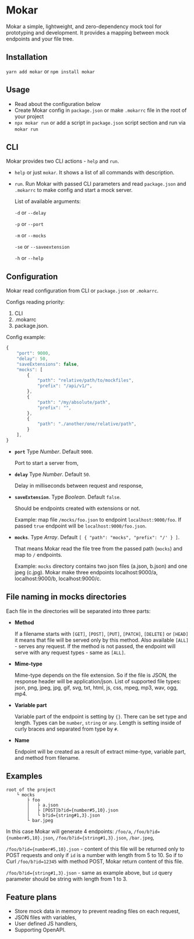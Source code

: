 # Mokar
Mokar a simple, lightweight, and zero-dependency mock tool for prototyping and development. It provides a mapping between mock endpoints and your file tree.

## Installation

`yarn add mokar` or `npm install mokar`

## Usage

- Read about the configuration below
- Create Mokar config in `package.json` or make `.mokarrc` file in the root of your project
- `npx mokar run` or add a script in `package.json` script section and run via `mokar run`

## CLI

Mokar provides two CLI actions - `help` and `run`.

- `help` or just `mokar`. It shows a list of all commands with description.

- `run`. Run Mokar with passed CLI parameters and read `package.json` and `.mokarrc` to make config and start a mock server.

    List of available arguments:

    `-d` or `--delay`

    `-p` or `--port`

    `-m` or `--mocks`

    `-se` or `--saveextension`

    `-h` or `--help`

## Configuration
Mokar read configuration from CLI or `package.json` or `.mokarrc`.

Configs reading priority:
1. CLI
2. .mokarrc
3. package.json.

Config example:
```js
{
    "port": 9000,
    "delay": 50,
    "saveExtensions": false,
    "mocks": [
        {
            "path": "relative/path/to/mockfiles",
            "prefix": "/api/v1/",
        },
        {
            "path": "/my/absolute/path",
            "prefix": "",
        },
        {
            "path": "./another/one/relative/path",
        }
    ],
}
```

- **`port`** Type _Number_. Default `9000`.

    Port to start a server from,

- **`delay`** Type _Number_. Default `50`.

    Delay in milliseconds between request and response,

- **`saveExtension`**. Type _Boolean_. Default `false`.

    Should be endpoints created with extensions or not.

    Example: map file `/mocks/foo.json` to endpoint `localhost:9000/foo`. If passed `true` endpoint will be `localhost:9000/foo.json`.

- **`mocks`**. Type _Array_. Default `[ { "path": "mocks", "prefix": "/' } ]`.

    That means Mokar read the file tree from the passed path (`mocks`) and map to `/` endpoints.

    Example: `mocks` directory contains two json files (a.json, b.json) and one jpeg (c.jpg). Mokar make three endpoints localhost:9000/a, localhost:9000/b, localhost:9000/c.

## File naming in mocks directories

Each file in the directories will be separated into three parts:

- **Method**

    If a filename starts with `[GET]`, `[POST]`, `[PUT]`, `[PATCH]`, `[DELETE]` or `[HEAD]` it means that file will be served only by this method. Also available `[ALL]` - serves any request. If the method is not passed, the endpoint will serve with any request types - same as `[ALL]`.

- **Mime-type**

    Mime-type depends on the file extension. So if the file is JSON, the response header will be application/json. List of supported file types: json, png, jpeg, jpg, gif, svg, txt, html, js, css, mpeg, mp3, wav, ogg, mp4.

- **Variable part**

    Variable part of the endpoint is setting by `{}`. There can be set type and length. Types can be `number`, `string` or `any`. Length is setting inside of curly braces and separated from type by `#`.

- **Name**

    Endpoint will be created as a result of extract mime-type, variable part, and method from filename.

## Examples

```
root of the project
    └ mocks
        ├ foo
        │   ├ a.json
        │   ├ [POST]b?id={number#5,10}.json
        │   └ b?id={string#1,3}.json
        └ bar.jpeg
```

In this case Mokar will generate 4 endpoints:
`/foo/a`,
`/foo/b?id={number#5,10}.json`,
`/foo/b?id={string#1,3}.json`,
`/bar.jpeg`,

`/foo/b?id={number#5,10}.json` - content of this file will be returned only to POST requests and only if `id` is a number with length from 5 to 10. So if to Curl `/foo/b?id=12345` with method POST, Mokar return content of this file.

`/foo/b?id={string#1,3}.json` - same as example above, but `id` query parameter should be string with length from 1 to 3.


## Feature plans
- Store mock data in memory to prevent reading files on each request,
- JSON files with variables,
- User defined JS handlers,
- Supporting OpenAPI.
